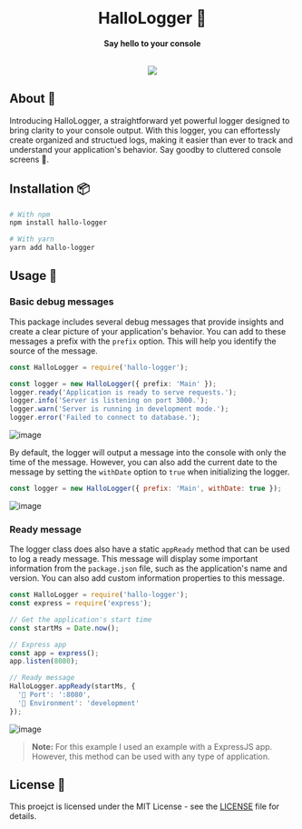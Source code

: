 <div align="center">
  <br />
  <h1>HalloLogger 🌳</h1>
  <strong>Say hello to your console</strong>
  <br />
  <br />
  <p>
    <a href="https://www.typescriptlang.org/" target="_blank"><img src="https://img.shields.io/badge/-TypeScript-000?style=for-the-badge&logo=typescript"></a>
  </p>
</div>

## About 📘

Introducing HalloLogger, a straightforward yet powerful logger designed to bring clarity to your console output. With this logger, you can effortessly create organized and structued logs, making it easier than ever to track and understand your application's behavior. Say goodby to cluttered console screens 👋.

## Installation 📦

```bash
# With npm
npm install hallo-logger

# With yarn
yarn add hallo-logger
```

## Usage 🚀

### Basic debug messages

This package includes several debug messages that provide insights and create a clear picture of your application's behavior. You can add to these messages a prefix with the `prefix` option. This will help you identify the source of the message.

```ts
const HalloLogger = require('hallo-logger');

const logger = new HalloLogger({ prefix: 'Main' });
logger.ready('Application is ready to serve requests.');
logger.info('Server is listening on port 3000.');
logger.warn('Server is running in development mode.');
logger.error('Failed to connect to database.');
```

![image](https://github.com/HalloSouf/hallo-logger/assets/52331524/2706d12c-fc7b-4928-b674-381857f2d76d)

By default, the logger will output a message into the console with only the time of the message. However, you can also add the current date to the message by setting the `withDate` option to `true` when initializing the logger.

```js
const logger = new HalloLogger({ prefix: 'Main', withDate: true });
```

![image](https://github.com/HalloSouf/hallo-logger/assets/52331524/37e60b3a-924f-43a4-9d7f-115516506059)

### Ready message

The logger class does also have a static `appReady` method that can be used to log a ready message. This message will display some important information from the `package.json` file, such as the application's name and version. You can also add custom information properties to this message.

```js
const HalloLogger = require('hallo-logger');
const express = require('express');

// Get the application's start time
const startMs = Date.now();

// Express app
const app = express();
app.listen(8080);

// Ready message
HalloLogger.appReady(startMs, {
  '🚪 Port': ':8080',
  '🌳 Environment': 'development'
});
```

![image](https://github.com/HalloSouf/hallo-logger/assets/52331524/b693bbfe-0914-4ade-9967-f3135928604d)

> **Note:** For this example I used an example with a ExpressJS app. However, this method can be used with any type of application.

## License 📜

This proejct is licensed under the MIT License - see the [LICENSE](LICENSE) file for details.
